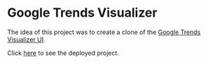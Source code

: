 # Google Trends Visualizer
The idea of this project was to create a clone of the [Google Trends Visualizer UI](https://trends.google.com/trends/hottrends/visualize?nrow=5&ncol=5).

Click [here](https://dunncl15.github.io/google_trends/) to see the deployed project.
